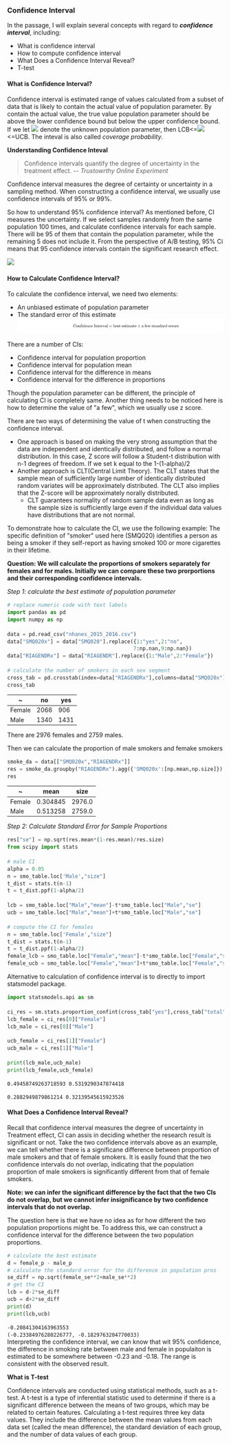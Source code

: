 ### Confidence Interval

In the passage, I will explain several concepts with regard to ***confidence interval***, including:

- What is confidence interval
- How to compute confidence interval
- What Does a Confidence Interval Reveal?
- T-test


#### What is Confidence Interval?

Confidence interval is  estimated range of values calculated from a subset of data that is likely to contain the actual value of population parameter. By contain the actual value, the true value population parameter should be above the lower confidence bound but below the upper confidence bound.
If we let <img src="https://render.githubusercontent.com/render/math?math=%5Ctheta%0A"> denote the unknown population parameter,
then LCB<=<img src="https://render.githubusercontent.com/render/math?math=%5Ctheta%0A"><=UCB.
 The inteval is also called *coverage probability*. 

**Understanding Confidence Inteval**

> Confidence intervals quantify the degree of uncertainty in the treatment
> effect. -- *Trustowrthy Online Experiment*

Confidence interval measures the degree of certainty or uncertainty in a sampling
method. When constructing a confidence interval, we usually use confidence
intervals of 95% or 99%.

So how to understand 95% confidence interval? As mentioned before, CI measures
the uncertainty. If we select samples randomly from the same population
100 times, and calculate confidence intervals for each sample. There will
be 95 of them that contain the population parameter, while the remaining 5
does not include it. From the perspective of A/B testing, 95% Ci means
that 95 confidence intervals contain the significant research effect. 

<img src="https://render.githubusercontent.com/render/math?math=%5Ccolor%7Bcrimson%7D%7B%5Cbf%7B%5Ctext%7BThe%20biggest%20misunderstanding%20of%20CI%20is%20that%2095%25%20of%20data%20from%20a%20given%20sample%0Afalls%20between%20the%20lower%20bound%20and%20upper%20bound.%0A%7D%7D%7D">


#### How to Calculate Confidence Interval?

To calculate the confidence interval, we need two elements:
- An unbiased estimate of population parameter
- The standard error of this estimate
![img.png](img.png)

There are a number of CIs:
- Confidence interval for population proportion
- Confidence interval for population mean
- Confidence interval for the difference in means
- Confidence interval for the difference in proportions

Though the population parameter can be different, the principle of 
calculating CI is completely same. Another thing needs to be noticed here
is how to determine the value of "a few", which we usually use z score.

There are two ways of determining the value of t when constructing the confidence interval.
- One approach is based on making the very strong assumption that the data are independent and identically distributed, and follow a normal distribution. In this case, Z score will follow a Student-t distribution with n-1 degrees of freedom. If we set k equal to the 1-(1-alpha)/2 
- Another approach is CLT(Central Limit Theory). The CLT states that the sample mean of sufficiently large number of identically distributed random variates will be approximately distributed.  The CLT also implies that the Z-score will be approximately norally distributed. 
  - CLT guarantees normality of random sample data even as long as the sample size is sufficiently large even if the individual data values have distributions that are not normal.


To demonstrate how to calculate the CI,
we use the following example: The specific definition of "smoker" used here (SMQ020) identifies 
a person as being a smoker if they self-report as having smoked 100 or more cigarettes in their lifetime.

**Question: We will calculate the proportions of smokers separately for females and for males. Initially we can compare these two prorportions and their corresponding confidence intervals.**

*Step 1: calculate the best estimate of population parameter*
```Python
# replace numeric code with text labels
import pandas as pd
import numpy as np

data = pd.read_csv("nhanes_2015_2016.csv")
data["SMQ020x"] = data["SMQ020"].replace({1:"yes",2:"no",
                                         7:np.nan,9:np.nan})
data["RIAGENDRx"] = data["RIAGENDR"].replace({1:"Male",2:"Female"})

# calculate the number of smokers in each sex segment
cross_tab = pd.crosstab(index=data["RIAGENDRx"],columns=data["SMQ020x"])
cross_tab
```
|~|no|yes|
|---|---|---|
|Female|2066|906|
|Male|1340|1431|

There are 2976 females and 2759 males.

Then we can calculate the proportion of male smokers and femake smokers
```Python
smoke_da = data[["SMQ020x","RIAGENDRx"]]
res = smoke_da.groupby("RIAGENDRx").agg({'SMQ020x':[np.mean,np.size]})
res
```
|~|mean|size|
|---|---|---|
|Female|0.304845|2976.0|
|Male|0.513258|2759.0|

*Step 2: Calculate Standard Error for Sample Proportions*
```Python
res["se"] = np.sqrt(res.mean*(1-res.mean)/res.size)
from scipy import stats

# male CI
alpha = 0.05
n = smo_table.loc['Male',"size"]
t_dist = stats.t(n-1)
t = t_dist.ppf(1-alpha/2)

lcb = smo_table.loc["Male","mean"]-t*smo_table.loc["Male","se"]
ucb = smo_table.loc["Male","mean"]+t*smo_table.loc["Male","se"]

# compute the CI for females
n = smo_table.loc['Female',"size"]
t_dist = stats.t(n-1)
t = t_dist.ppf(1-alpha/2)
female_lcb = smo_table.loc["Female","mean"]-t*smo_table.loc["Female","se"]
female_ucb = smo_table.loc["Female","mean"]+t*smo_table.loc["Female","se"]
```
Alternative to calculation of confidence interval is to directly to import
statsmodel package.
```Python
import statsmodels.api as sm

ci_res = sm.stats.proportion_confint(cross_tab["yes"],cross_tab["total"],alpha=0.05)
lcb_female = ci_res[0]["Female"]
lcb_male = ci_res[0]["Male"]

ucb_female = ci_res[1]["Female"]
ucb_male = ci_res[1]["Male"]

print(lcb_male,ucb_male)
print(lcb_female,ucb_female)
```
`0.49458749263718593 0.5319290347874418`

`0.2882949879861214 0.32139545615923526`


#### What Does a Confidence Interval Reveal?

Recall that confidence interval measures the degree of uncertainty
in Treatment effect, CI can assis in deciding whether the research
result is significant or not. Take the two confidence intervals above
as an example, we can tell whether there is a significane difference
between proportion of male smokers and that of female smokers. It is 
easily found that the two confidence intervals do not overlap, indicating
that the population proportion of male smokers is significantly different
from that of female smokers.

**Note: we can infer the significant difference by the fact that
the two CIs do not overlap, but we cannot infer insignificance by 
two confidence intervals that do not overlap.**

The question here is that we have no idea as for how different the
two population proportions might be. To address this, we can construct a
confidence interval for the difference between the two population proportions.

```Python
# calculate the best estimate
d = female_p - male_p
# calculate the standard error for the difference in population pros
se_diff = np.sqrt(female_se**2+male_se**2)
# get the CI
lcb = d-2*se_diff
ucb = d+2*se_diff
print(d)
print(lcb,ucb)
```
`-0.20841304163963553`\
`(-0.23384976280226777, -0.1829763204770033)`\
Interpreting the confidence interval, we can know that wit 95% confidence,
the difference in smoking rate between male and female in populaiton is
estimated to be somewhere between -0.23 and -0.18. The range is consistent
with the observed result.


**What is T-test**

Confidence intervals are conducted using statistical methods, 
such as a t-test. A t-test is a type of inferential statistic 
used to determine if there is a significant difference between 
the means of two groups, which may be related to certain features. 
Calculating a t-test requires three key data values. They include 
the difference between the mean values from each data set 
(called the mean difference), the standard deviation of each group, 
and the number of data values of each group.


